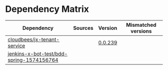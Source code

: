 # Dependency Matrix

Dependency | Sources | Version | Mismatched versions
---------- | ------- | ------- | -------------------
[cloudbees/jx-tenant-service](https://github.com/cloudbees/jx-tenant-service) |  | [0.0.239](https://github.com/cloudbees/jx-tenant-service/releases/tag/v0.0.239) | 
[jenkins-x-bot-test/bdd-spring-1574156764](https://github.com/jenkins-x-bot-test/bdd-spring-1574156764.git) |  | []() | 
